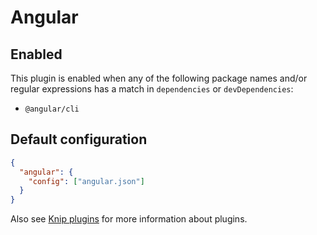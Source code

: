 # Angular

## Enabled

This plugin is enabled when any of the following package names and/or regular expressions has a match in `dependencies`
or `devDependencies`:

- `@angular/cli`

## Default configuration

```json
{
  "angular": {
    "config": ["angular.json"]
  }
}
```

Also see [Knip plugins][1] for more information about plugins.

[1]: https://github.com/webpro/knip/blob/main/README.md#plugins
